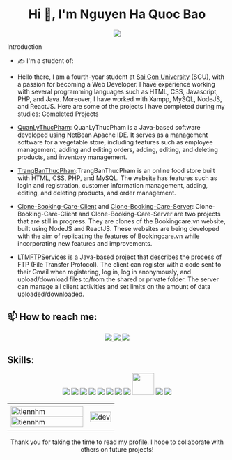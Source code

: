 <h1 align="center">Hi 👋, I'm Nguyen Ha Quoc Bao</h1>
<p align="center"><img src="https://img.icons8.com/color/48/000000/vietnam-circular.png"/></p>

Introduction
- ✍ I'm a student of: 
- Hello there, I am a fourth-year student at [Sai Gon University](https://sgu.edu.vn) (SGU), with a passion for becoming a Web Developer. I have experience working with several programming languages such as HTML, CSS, Javascript, PHP, and Java. Moreover, I have worked with Xampp, MySQL, NodeJS, and ReactJS.
Here are some of the projects I have completed during my studies:
Completed Projects
- [QuanLyThucPham](https://github.com/bibaocodekopro/QuanLyBanHang): QuanLyThucPham is a Java-based software developed using NetBean Apache IDE. It serves as a management software for a vegetable store, including features such as employee management, adding and editing orders, adding, editing, and deleting products, and inventory management.

- [TrangBanThucPham](https://github.com/bibaocodekopro/TrangBanThucPham):TrangBanThucPham is an online food store built with HTML, CSS, PHP, and MySQL. The website has features such as login and registration, customer information management, adding, editing, and deleting products, and order management.

- [Clone-Booking-Care-Client](https://github.com/bibaocodekopro/Clone-Booking-Care-Client) and [Clone-Booking-Care-Server](https://github.com/bibaocodekopro/Clone-Booking-Care-Server): Clone-Booking-Care-Client and Clone-Booking-Care-Server are two projects that are still in progress. They are clones of the Bookingcare.vn website, built using NodeJS and ReactJS. These websites are being developed with the aim of replicating the features of Bookingcare.vn while incorporating new features and improvements.
- [LTMFTPServices](https://github.com/bibaocodekopro/LTM_FTPService) is a Java-based project that describes the process of FTP (File Transfer Protocol). The client can register with a code sent to their Gmail when registering, log in, log in anonymously, and upload/download files to/from the shared or private folder. The server can manage all client activities and set limits on the amount of data uploaded/downloaded.


## 📫 How to reach me:

<p align="center">

  <a href="https://www.facebook.com/b1231121" alt="Facebook">
    <img src="https://img.icons8.com/fluent/48/000000/facebook-new.png" target="_blank" />
  </a> 
  <a href="https://github.com/bibaocodekopro" alt="Github">
    <img src="https://img.icons8.com/fluent/48/000000/github.png"/>
  </a> 
  <a href="mailto:quocbao2116@gmail.com" alt="Email">
    <img src="https://img.icons8.com/fluent/48/000000/mailing.png"/>
  </a>
</p>

## Skills:
<p align="center">
  <img src="https://img.icons8.com/color/48/000000/mysql-logo.png"/>
  <img src="https://img.icons8.com/fluency/48/000000/sublime-text.png"/>
  <img src="https://img.icons8.com/color/48/000000/visual-studio-code-2019"/>
  <img src="https://img.icons8.com/color/48/000000/html-5--v1.png"/>
  <img src="https://img.icons8.com/color/48/000000/css3.png"/>
  <img src="https://img.icons8.com/officel/40/000000/php-logo.png"/>
  <img src="https://img.icons8.com/color/48/000000/java-coffee-cup-logo--v1.png"/>
  <img src="https://img.icons8.com/color/48/000000/nodejs"/>
  <img src="https://img.icons8.com/ultraviolet/256/react--v1.png" style=" width: 50px;
                            height: 50px;"/>
  <img src="https://img.icons8.com/color/48/000000/git.png"/>
  <img src="https://img.icons8.com/color/48/000000/github-2.png"/>
</p>


<table style="width:100%;">
  <tr>
    <td>
      <img src="https://github-readme-stats.vercel.app/api/top-langs/?username=bibaocodekopro&bg_color=FFFFFF00&text_color=179fa3&layout=compact&hide=CSS&langs_count=10&custom_title=Top%20ngôn%20ngữ%20được%20dùng" alt="tiennhm" width="100%"/>
      <img src="https://github-readme-stats.vercel.app/api?username=bibaocodekopro&bg_color=FFFFFF00&text_color=179fa3&show_icons=true&count_private=true&include_all_commits=true&custom_title=Hoạt%20động%20trên%20Github" alt="tiennhm" width="100%"/>
    </td>
    <td>
      <p align="center"> 
        <img src="https://cdn.dribbble.com/users/1059583/screenshots/4171367/coding-freak.gif" alt="dev" width="100%"/>
      </p>
    </td>
  </tr>
</table>
<p align="center">Thank you for taking the time to read my profile. I hope to collaborate with others on future projects!</p>


